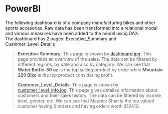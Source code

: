 # PowerBI  
The following dashboard is of a company manufacturing bikes and other sports accesories. Raw data has been transformed into a relational model and various measures have been added to the model using DAX.  
The dashboard has 2 pages: Executive_Summary and Customer_Level_Details  
>**Executive Summary**: This page is shown by [dashboard.jpg](https://github.com/akbarali2/PowerBI/blob/main/dashboard.jpg).
> This page provides an overview of the sales. The data can be filtered by different regions, by date and also by category. We can see that **Water Bottle-30 oz** is the top selling product by order while **Mountain 220 BIke** is the top product considering profit.
>
>**Customer_Level_Details**: This page is shown by [customer_level_info.jpg](https://github.com/akbarali2/PowerBI/blob/main/customer_level_info.jpg). This page gives detailed information about customers and thier sales history. The data can be filtered by income level, gender, etc. We can see that Maurice Shan is the top valued customer having 6 orders and having orders worth $12410. 
